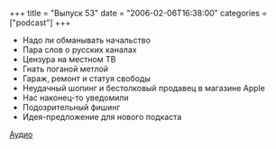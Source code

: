 +++
title = "Выпуск 53"
date = "2006-02-06T16:38:00"
categories = ["podcast"]
+++


- Надо ли обманывать начальство
- Пара слов о русских каналах
- Цензура на местном ТВ
- Гнать поганой метлой
- Гараж, ремонт и статуя свободы
- Неудачный шопинг и бестолковый продавец в магазине Apple
- Нас наконец-то уведомили
- Подозрительный фишинг
- Идея-предложение для нового подкаста

[Аудио](https://podcast.umputun.com/media/ump_podcast53.mp3)
<audio src="https://podcast.umputun.com/media/ump_podcast53.mp3" preload="none">